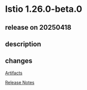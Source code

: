 # Istio 1.26.0-beta.0

## release on 20250418
## description
## changes
<a href="http://gcsweb.istio.io/gcs/istio-release/releases/1.26.0-beta.0/" rel="nofollow">Artifacts</a>  

<a href="https://istio.io/news/releases/1.26.0-beta.x/announcing-1.26.0-beta.0/" rel="nofollow">Release Notes</a>

